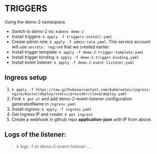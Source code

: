 # TRIGGERS
 
Using the demo-2 namespace.
* Switch to demo-2 ns: `kubens demo-2`
* Install triggers: `k apply -f triggers-install.yaml`
* Create admin role: `k apply -f admin-role.yaml`. This service account will use `secrets: regcred` that we created earlier.
* Install trigger template: `k apply -f demo-2-trigger-template.yaml`
* Install trigger binding: `k apply -f demo-2-trigger-binding.yaml`
* Install event listener: `k apply -f demo-2-event-listener.yaml`


## Ingress setup

1. `k apply -f https://raw.githubusercontent.com/kubernetes/ingress-nginx/master/deploy/static/provider/cloud/deploy.yaml`
2. Find: `k get el` and add demo-2-event-listener configuration generatedName in `ingress.yaml` 
3. Install ingress: `k apply -f ingress.yaml`
4. Get ingress IP and create: `k get ingress`
5. Create a webhook in github repo **application-json** with IP from above. 


## Logs of the listener:

> k logs -f el-demo-2-event-listener-...

